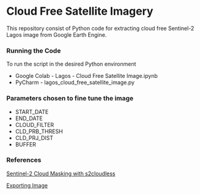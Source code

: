 # Cloud Free Satellite Imagery

This repository consist of Python code for extracting cloud free Sentinel-2 Lagos image from Google Earth Engine.

### Running the Code
To run the script in the desired Python environment
* Google Colab - Lagos - Cloud Free Satellite Image.ipynb
* PyCharm - lagos_cloud_free_satellite_image.py

### Parameters chosen to fine tune the image

* START_DATE 
* END_DATE 
* CLOUD_FILTER 
* CLD_PRB_THRESH 
* CLD_PRJ_DIST 
* BUFFER

### References 

[Sentinel-2 Cloud Masking with s2cloudless](https://developers.google.com/earth-engine/tutorials/community/sentinel-2-s2cloudless)

[Exporting Image](https://colab.research.google.com/github/csaybar/EEwPython/blob/dev/10_Export.ipynb#scrollTo=M9EbU74_ESvY)
